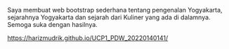 Saya membuat web bootstrap sederhana tentang pengenalan Yogyakarta, sejarahnya Yogyakarta dan sejarah dari Kuliner yang ada di dalamnya. Semoga suka dengan hasilnya.

https://harizmudrik.github.io/UCP1_PDW_20220140141/
